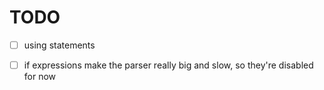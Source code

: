 # TODO
- [ ] using statements
- [ ] if expressions make the parser really big and slow, so they're disabled for now

